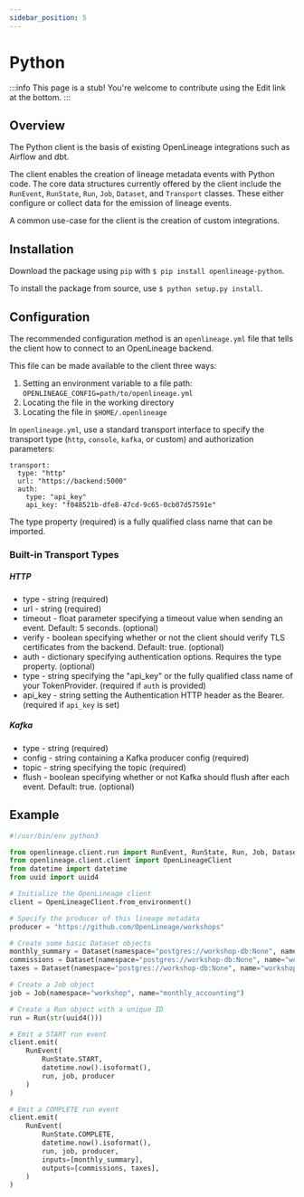 ```yaml
---
sidebar_position: 5
---
```


# Python

:::info
This page is a stub! You're welcome to contribute using the Edit link at the bottom.
:::

## Overview

The Python client is the basis of existing OpenLineage integrations such as Airflow and dbt.

The client enables the creation of lineage metadata events with Python code. The core data structures currently offered by the client include the `RunEvent`, `RunState`, `Run`, `Job`, `Dataset`, and `Transport` classes. These either configure or collect data for the emission of lineage events.

A common use-case for the client is the creation of custom integrations.

## Installation

Download the package using `pip` with `$ pip install openlineage-python`.

To install the package from source, use `$ python setup.py install`.

## Configuration

The recommended configuration method is an `openlineage.yml` file that tells the client how to connect to an OpenLineage backend.

This file can be made available to the client three ways:

1. Setting an environment variable to a file path: `OPENLINEAGE_CONFIG=path/to/openlineage.yml`
2. Locating the file in the working directory
3. Locating the file in `$HOME/.openlineage`

In `openlineage.yml`, use a standard transport interface to specify the transport type (`http`, `console`, `kafka`, or custom) and authorization parameters:

```
transport:
  type: "http"
  url: "https://backend:5000"
  auth:
    type: "api_key"
    api_key: "f048521b-dfe8-47cd-9c65-0cb07d57591e"
```

The type property (required) is a fully qualified class name that can be imported.

### Built-in Transport Types

##### HTTP
- type - string (required)
- url - string (required)
- timeout - float parameter specifying a timeout value when sending an event. Default: 5 seconds. (optional)
- verify - boolean specifying whether or not the client should verify TLS certificates from the backend. Default: true. (optional)
- auth - dictionary specifying authentication options. Requires the type property. (optional)
- type - string specifying the "api_key" or the fully qualified class name of your TokenProvider. (required if `auth` is provided)
- api_key - string setting the Authentication HTTP header as the Bearer. (required if `api_key` is set)

##### Kafka
- type - string (required)
- config - string containing a Kafka producer config (required)
- topic - string specifying the topic (required)
- flush - boolean specifying whether or not Kafka should flush after each event. Default: true. (optional)

## Example

```python
#!/usr/bin/env python3

from openlineage.client.run import RunEvent, RunState, Run, Job, Dataset
from openlineage.client.client import OpenLineageClient
from datetime import datetime
from uuid import uuid4

# Initialize the OpenLineage client
client = OpenLineageClient.from_environment()

# Specify the producer of this lineage metadata
producer = "https://github.com/OpenLineage/workshops"

# Create some basic Dataset objects
monthly_summary = Dataset(namespace="postgres://workshop-db:None", name="workshop.public.monthly_summary")
commissions = Dataset(namespace="postgres://workshop-db:None", name="workshop.public.commissions")
taxes = Dataset(namespace="postgres://workshop-db:None", name="workshop.public.taxes")

# Create a Job object
job = Job(namespace="workshop", name="monthly_accounting")

# Create a Run object with a unique ID
run = Run(str(uuid4()))

# Emit a START run event
client.emit(
    RunEvent(
        RunState.START,
        datetime.now().isoformat(),
        run, job, producer
    )
)

# Emit a COMPLETE run event
client.emit(
    RunEvent(
        RunState.COMPLETE,
        datetime.now().isoformat(),
        run, job, producer,
        inputs=[monthly_summary],
        outputs=[commissions, taxes],
    )
)
```